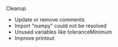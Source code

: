 Cleanup

- Update or remove comments
- Import "numpy" could not be resolved
- Unused variables like toleranceMinimum
- Improve printout
